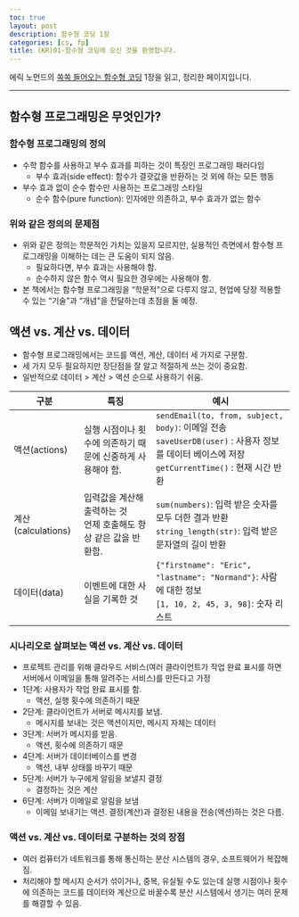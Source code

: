 ```yaml
---
toc: true
layout: post
description: 함수형 코딩 1장
categories: [cs, fp]
title: (KR)01-함수형 코딩에 오신 것을 환영합니다.
---
```


에릭 노먼드의 [쏙쏙 들어오는 함수형 코딩](http://www.yes24.com/Product/Goods/108748841) 1장을 읽고, 정리한 페이지입니다.

---

## 함수형 프로그래밍은 무엇인가?

### 함수형 프로그래밍의 정의

- 수학 함수를 사용하고 부수 효과를 피하는 것이 특징인 프로그래밍 패러다임
    - 부수 효과(side effect): 함수가 결괏값을 반환하는 것 외에 하는 모든 행동
- 부수 효과 없이 순수 함수만 사용하는 프로그래밍 스타일
    - 순수 함수(pure function): 인자에만 의존하고, 부수 효과가 없는 함수

### 위와 같은 정의의 문제점

- 위와 같은 정의는 학문적인 가치는 있을지 모르지만, 실용적인 측면에서 함수형 프로그래밍을 이해하는 데는 큰 도움이 되지 않음.
    - 필요하다면, 부수 효과는 사용해야 함.
    - 순수하지 않은 함수 역시 필요한 경우에는 사용해야 함.
- 본 책에서는 함수형 프로그래밍을 “학문적"으로 다루지 않고, 현업에 당장 적용할 수 있는 “기술"과 “개념"을 전달하는데 초점을 둘 예정.

## 액션 vs. 계산 vs. 데이터

- 함수형 프로그래밍에서는 코드를 액션, 계산, 데이터 세 가지로 구분함.
- 세 가지 모두 필요하지만 장단점을 잘 알고 적절하게 쓰는 것이 중요함.
- 일반적으로 데이터 > 계산 > 액션 순으로 사용하기 쉬움.
    
| 구분 | 특징 | 예시                   |
| --- | --- | -------------------- |
| 액션(actions) | 실행 시점이나 횟수에 의존하기 때문에 신중하게 사용해야 함. | `sendEmail(to, from, subject, body)`: 이메일 전송 <br/> `saveUserDB(user)` : 사용자 정보를 데이터 베이스에 저장 <br/> `getCurrentTime()` : 현재 시간 반환 |
| 계산(calculations) | 입력값을 계산해 출력하는 것 <br/> 언제 호출해도 항상 같은 값을 반환함. | `sum(numbers)`: 입력 받은 숫자를 모두 더한 결과 반환 <br/> `string_length(str)`: 입력 받은 문자열의 길이 반환 |
| 데이터(data) | 이벤트에 대한 사실을 기록한 것 | `{"firstname": "Eric", "lastname": "Normand"}`: 사람에 대한 정보 <br/> `[1, 10, 2, 45, 3, 98]`: 숫자 리스트 |

    

### 시나리오로 살펴보는 액션 vs. 계산 vs. 데이터

- 프로젝트 관리를 위해 클라우드 서비스(여러 클라이언트가 작업 완료 표시를 하면 서버에서 이메일을 통해 알려주는 서비스)를 만든다고 가정
- 1단계: 사용자가 작업 완료 표시를 함.
  - 액션, 실행 횟수에 의존하기 때문
- 2단계: 클라이언트가 서버로 메시지를 보냄.
  - 메시지를 보내는 것은 액션이지만, 메시지 자체는 데이터
- 3단계: 서버가 메시지를 받음.
  - 액션, 횟수에 의존하기 때문
- 4단계: 서버가 데이터베이스를 변경
    - 액션, 내부 상태를 바꾸기 때문
- 5단계: 서버가 누구에게 알림을 보낼지 결정
    - 결정하는 것은 계산
- 6단계: 서버가 이메일로 알림을 보냄
    - 이메일 보내기는 액션. 결정(계산)과 결정된 내용을 전송(액션)하는 것은 다름.

### 액션 vs. 계산 vs. 데이터로 구분하는 것의 장점

- 여러 컴퓨터가 네트워크를 통해 통신하는 분산 시스템의 경우, 소프트웨어가 복잡해짐.
- 처리해야 할 메시지 순서가 섞이거나, 중복, 유실될 수도 있는데 실행 시점이나 횟수에 의존하는 코드를 데이터와 계산으로 바꿀수록 분산 시스템에서 생기는 여러 문제를 해결할 수 있음.

